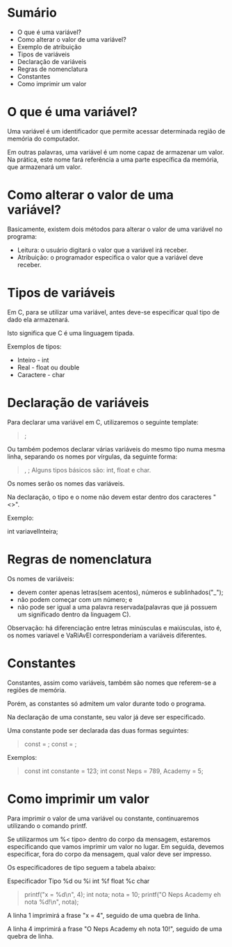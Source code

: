 # Sumário 

- O que é uma variável?
- Como alterar o valor de uma variável?
- Exemplo de atribuição
- Tipos de variáveis
- Declaração de variáveis
- Regras de nomenclatura
- Constantes
- Como imprimir um valor

# O que é uma variável?

Uma variável é um identificador que permite acessar determinada região de memória do computador.

Em outras palavras, uma variável é um nome capaz de armazenar um valor. Na prática, este nome fará referência a uma parte específica da memória, que armazenará um valor.

# Como alterar o valor de uma variável?

Basicamente, existem dois métodos para alterar o valor de uma variável no programa:

- Leitura: o usuário digitará o valor que a variável irá receber.
- Atribuição: o programador especifica o valor que a variável deve receber.

# Tipos de variáveis

Em C, para se utilizar uma variável, antes deve-se especificar qual tipo de dado ela armazenará.

Isto significa que C é uma linguagem tipada.

Exemplos de tipos:

- Inteiro - int
- Real - float ou double
- Caractere - char

# Declaração de variáveis

Para declarar uma variável em C, utilizaremos o seguinte template:

> <tipo> <nome>;

Ou também podemos declarar várias variáveis do mesmo tipo numa mesma linha, separando os nomes por vírgulas, da seguinte forma:

> <tipo> <nome1>, <nome2>;
Alguns tipos básicos são: int, float e char.

Os nomes serão os nomes das variáveis.

Na declaração, o tipo e o nome não devem estar dentro dos caracteres "<>".

Exemplo:

int variavelInteira;

# Regras de nomenclatura

Os nomes de variáveis:

- devem conter apenas letras(sem acentos), números e sublinhados("_");
- não podem começar com um número; e
- não pode ser igual a uma palavra reservada(palavras que já possuem um significado dentro da linguagem C).

Observação: há diferenciação entre letras minúsculas e maiúsculas, isto é, os nomes variavel e VaRiAvEl corresponderiam a variáveis diferentes.

# Constantes

Constantes, assim como variáveis, também são nomes que referem-se a regiões de memória.

Porém, as constantes só admitem um valor durante todo o programa.

Na declaração de uma constante, seu valor já deve ser especificado.

Uma constante pode ser declarada das duas formas seguintes:

> const <tipo> <nome> = <valor>;
> <tipo> const <nome> = <valor>;

Exemplos:

> const int constante = 123;
> int const Neps = 789, Academy = 5;

# Como imprimir um valor

Para imprimir o valor de uma variável ou constante, continuaremos utilizando o comando printf.

Se utilizarmos um %< tipo> dentro do corpo da mensagem, estaremos especificando que vamos imprimir um valor no lugar. Em seguida, devemos especificar, fora do corpo da mensagem, qual valor deve ser impresso.

Os especificadores de tipo seguem a tabela abaixo:

Especificador	Tipo
%d ou %i	    int
%f	            float
%c	            char

> printf("x = %d\n", 4);
> int nota;
> nota = 10;
> printf("O Neps Academy eh nota %d!\n", nota);

A linha 1 imprimirá a frase "x = 4", seguido de uma quebra de linha.

A linha 4 imprimirá a frase "O Neps Academy eh nota 10!", seguido de uma quebra de linha.